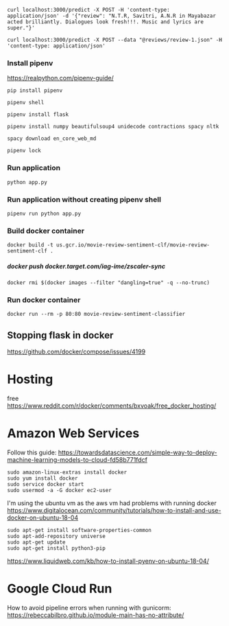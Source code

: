 ```
curl localhost:3000/predict -X POST -H 'content-type: application/json' -d '{"review": "N.T.R, Savitri, A.N.R in Mayabazar acted brilliantly. Dialogues look fresh!!!. Music and lyrics are super."}'

curl localhost:3000/predict -X POST --data "@reviews/review-1.json" -H 'content-type: application/json'
```

### Install pipenv

https://realpython.com/pipenv-guide/

`pip install pipenv`

`pipenv shell`

`pipenv install flask`

`pipenv install numpy beautifulsoup4 unidecode contractions spacy nltk`

`spacy download en_core_web_md`

`pipenv lock`

### Run application
`python app.py`

### Run application without creating pipenv shell
`pipenv run python app.py`

### Build docker container
`docker build -t us.gcr.io/movie-review-sentiment-clf/movie-review-sentiment-clf .`
##### docker push docker.target.com/iag-ime/zscaler-sync
`docker rmi $(docker images --filter "dangling=true" -q --no-trunc)`
### Run docker container
`docker run --rm -p 80:80 movie-review-sentiment-classifier`

## Stopping flask in docker
https://github.com/docker/compose/issues/4199

# Hosting
free https://www.reddit.com/r/docker/comments/bxvoak/free_docker_hosting/

# Amazon Web Services
Follow this guide: https://towardsdatascience.com/simple-way-to-deploy-machine-learning-models-to-cloud-fd58b771fdcf

```
sudo amazon-linux-extras install docker
sudo yum install docker
sudo service docker start
sudo usermod -a -G docker ec2-user
```


I'm using the ubuntu vm as the aws vm had problems with running docker
https://www.digitalocean.com/community/tutorials/how-to-install-and-use-docker-on-ubuntu-18-04

```
sudo apt-get install software-properties-common
sudo apt-add-repository universe
sudo apt-get update
sudo apt-get install python3-pip
```

https://www.liquidweb.com/kb/how-to-install-pyenv-on-ubuntu-18-04/

# Google Cloud Run
How to avoid pipeline errors when running with gunicorm: https://rebeccabilbro.github.io/module-main-has-no-attribute/